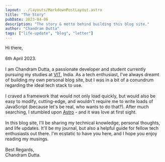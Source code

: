 ```yaml
---
layout: ../layouts/MarkdownPostLayout.astro
title: "The Story"
pubDate: 2023-04-06
description: "The story & motto behind building this blog site."
author: "Chandram Dutta"
tags: ["life-update", "blog", "letter"]
---
```


Hi there,
<br />
<br />
6th April 2023.
<br />
<br />
I am Chandram Dutta, a passionate developer and student currently pursuing
my studies at <a href="https://vit.ac.in/">VIT</a>, India. As a tech
enthusiast, I've always dreamt of building my own personal blog site, but
I was in a bit of a conundrum regarding the ideal tech stack to use.
<br />
<br />
I craved a framework that would not only load quickly, but would also be easy
to modify, cutting-edge, and wouldn't require me to write loads of JavaScript
(because let's be real, who wants to do that?). After much searching, I stumbled
upon <a href="https://astro.build/">Astro</a> - and it was love at first sight.
<br />
<br />
In this blog site, I'll be sharing my technical knowledge, personal thoughts,
and life updates. It'll be my journal, but also a helpful guide for fellow
tech enthusiasts out there. I'm ecstatic to have you here, and I hope you enjoy
reading my musings.
<br />
<br />
Best Regards,
<br />
Chandram Dutta.
